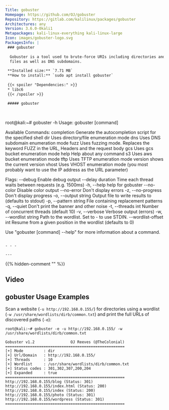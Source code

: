 ```yaml
---
Title: gobuster
Homepage: https://github.com/OJ/gobuster
Repository: https://gitlab.com/kalilinux/packages/gobuster
Architectures: any
Version: 3.6.0-0kali1
Metapackages: kali-linux-everything kali-linux-large 
Icon: images/gobuster-logo.svg
PackagesInfo: |
 ### gobuster
 
  Gobuster is a tool used to brute-force URIs including directories and
  files as well as DNS subdomains.
 
 **Installed size:** `7.71 MB`  
 **How to install:** `sudo apt install gobuster`  
 
 {{< spoiler "Dependencies:" >}}
 * libc6 
 {{< /spoiler >}}
 
 ##### gobuster
 
 
 ```
 root@kali:~# gobuster -h
 Usage:
   gobuster [command]
 
 Available Commands:
   completion  Generate the autocompletion script for the specified shell
   dir         Uses directory/file enumeration mode
   dns         Uses DNS subdomain enumeration mode
   fuzz        Uses fuzzing mode. Replaces the keyword FUZZ in the URL, Headers and the request body
   gcs         Uses gcs bucket enumeration mode
   help        Help about any command
   s3          Uses aws bucket enumeration mode
   tftp        Uses TFTP enumeration mode
   version     shows the current version
   vhost       Uses VHOST enumeration mode (you most probably want to use the IP address as the URL parameter)
 
 Flags:
       --debug                 Enable debug output
       --delay duration        Time each thread waits between requests (e.g. 1500ms)
   -h, --help                  help for gobuster
       --no-color              Disable color output
       --no-error              Don't display errors
   -z, --no-progress           Don't display progress
   -o, --output string         Output file to write results to (defaults to stdout)
   -p, --pattern string        File containing replacement patterns
   -q, --quiet                 Don't print the banner and other noise
   -t, --threads int           Number of concurrent threads (default 10)
   -v, --verbose               Verbose output (errors)
   -w, --wordlist string       Path to the wordlist. Set to - to use STDIN.
       --wordlist-offset int   Resume from a given position in the wordlist (defaults to 0)
 
 Use "gobuster [command] --help" for more information about a command.
 ```
 
 - - -
 
---
```

{{% hidden-comment "<!--Do not edit anything above this line-->" %}}

## Video

<script type="text/javascript" src="https://asciinema.org/a/102166.js" id="asciicast-102166" async></script>

## gobuster Usage Examples

Scan a website (`-u http://192.168.0.155/`) for directories using a wordlist (`-w /usr/share/wordlists/dirb/common.txt`) and print the full URLs of discovered paths (`-e`):

```
root@kali:~# gobuster -e -u http://192.168.0.155/ -w /usr/share/wordlists/dirb/common.txt

Gobuster v1.2                OJ Reeves (@TheColonial)
=====================================================
[+] Mode         : dir
[+] Url/Domain   : http://192.168.0.155/
[+] Threads      : 10
[+] Wordlist     : /usr/share/wordlists/dirb/common.txt
[+] Status codes : 301,302,307,200,204
[+] Expanded     : true
=====================================================
http://192.168.0.155/blog (Status: 301)
http://192.168.0.155/index.html (Status: 200)
http://192.168.0.155/index (Status: 200)
http://192.168.0.155/photo (Status: 301)
http://192.168.0.155/wordpress (Status: 301)
=====================================================
```
